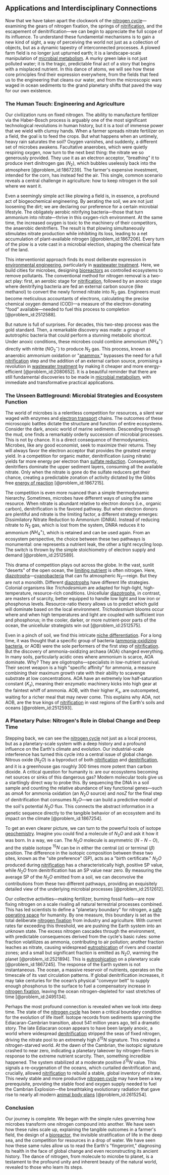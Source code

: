 ## Applications and Interdisciplinary Connections

Now that we have taken apart the clockwork of the [nitrogen cycle](@article_id:140095)—examining the gears of nitrogen fixation, the springs of [nitrification](@article_id:171689), and the escapement of denitrification—we can begin to appreciate the full scope of its influence. To understand these fundamental mechanisms is to gain a new kind of sight, a way of perceiving the world not just as a collection of objects, but as a dynamic tapestry of interconnected processes. A plowed farm field is no longer just upturned earth; it is a landscape-scale manipulation of [microbial metabolism](@article_id:155608). A murky green lake is not just polluted water; it is the tragic, predictable final act of a story that begins with a misplaced nutrient. In this dance of atoms, we will see how these core principles find their expression everywhere, from the fields that feed us to the engineering that cleans our water, and from the microscopic wars waged in ocean sediments to the grand planetary shifts that paved the way for our own existence.

### The Human Touch: Engineering and Agriculture

Our civilization runs on fixed nitrogen. The ability to manufacture fertilizer via the Haber-Bosch process is arguably one of the most significant technological revolutions in human history, but it is a tool of immense power that we wield with clumsy hands. When a farmer spreads nitrate fertilizer on a field, the goal is to feed the crops. But what happens when an untimely, heavy rain saturates the soil? Oxygen vanishes, and suddenly, a different set of microbes awakens. Facultative anaerobes, which were quietly respiring oxygen, now turn to the next best thing: the nitrate we so generously provided. They use it as an electron acceptor, "breathing" it to produce inert dinitrogen gas ($N_2$), which bubbles uselessly back into the atmosphere [@problem_id:1867239]. The farmer's expensive investment, intended for the corn, has instead fed the air. This single, common scenario reveals a central challenge in agriculture: how to keep nitrogen in the soil where we want it.

Even a seemingly simple act like plowing a field is, in essence, a profound act of biogeochemical engineering. By aerating the soil, we are not just loosening the dirt; we are declaring our preference for a certain microbial lifestyle. The obligately aerobic nitrifying bacteria—those that turn ammonium into nitrate—thrive in this oxygen-rich environment. At the same time, the increased oxygen is toxic to the machinery of their competitors, the anaerobic denitrifiers. The result is that plowing simultaneously stimulates nitrate production while inhibiting its loss, leading to a net accumulation of plant-available nitrogen [@problem_id:1867206]. Every turn of the plow is a vote cast in a microbial election, shaping the chemical fate of the land.

This interventionist approach finds its most deliberate expression in [environmental engineering](@article_id:183369), particularly in [wastewater treatment](@article_id:172468). Here, we build cities for microbes, designing [bioreactors](@article_id:188455) as controlled ecosystems to remove pollutants. The conventional method for nitrogen removal is a two-act play: first, an aerobic stage for [nitrification](@article_id:171689), followed by an anoxic stage where denitrifying bacteria are fed an external carbon source (like methanol) to convert the newly formed nitrate into $N_2$ gas. Engineers must become meticulous accountants of electrons, calculating the precise chemical oxygen demand (COD)—a measure of the electron-donating "food" available—needed to fuel this process to completion [@problem_id:2512588].

But nature is full of surprises. For decades, this two-step process was the gold standard. Then, a remarkable discovery was made: a group of autotrophic bacteria that could perform a stunning metabolic shortcut. Under anoxic conditions, these microbes could combine ammonium ($NH_4^+$) directly with nitrite ($NO_2^-$) to produce $N_2$ gas. This process, known as anaerobic ammonium oxidation or "[anammox](@article_id:191199)," bypasses the need for a full [nitrification](@article_id:171689) step and the addition of an external carbon source, promising a revolution in [wastewater treatment](@article_id:172468) by making it cheaper and more energy-efficient [@problem_id:2080652]. It is a beautiful reminder that there are still fundamental discoveries to be made in [microbial metabolism](@article_id:155608), with immediate and transformative practical applications.

### The Unseen Battleground: Microbial Strategies and Ecosystem Function

The world of microbes is a relentless competition for resources, a silent war waged with enzymes and [electron transport](@article_id:136482) chains. The outcomes of these microscopic battles dictate the structure and function of entire ecosystems. Consider the dark, anoxic world of marine sediments. Descending through the mud, one finds a remarkably orderly succession of microbial processes. This is not by chance. It is a direct consequence of thermodynamics. Microbes, like any good economist, seek to maximize their returns. They will always favor the electron acceptor that provides the greatest energy yield. In a competition for organic matter, denitrification (using nitrate) yields far more energy per electron than [sulfate reduction](@article_id:173127). Consequently, denitrifiers dominate the upper sediment layers, consuming all the available nitrate. Only when the nitrate is gone do the sulfate reducers get their chance, creating a predictable zonation of activity dictated by the Gibbs free [energy of reaction](@article_id:177944) [@problem_id:1867215].

The competition is even more nuanced than a simple thermodynamic hierarchy. Sometimes, microbes have different ways of using the same resource. When nitrate is abundant relative to electron donors (i.e., organic carbon), denitrification is the favored pathway. But when electron donors are plentiful and nitrate is the limiting factor, a different strategy emerges: Dissimilatory Nitrate Reduction to Ammonium (DNRA). Instead of reducing nitrate to $N_2$ gas, which is lost from the system, DNRA reduces it to ammonium ($NH_4^+$), which is retained and can be used again. From an ecosystem perspective, the choice between these two pathways is monumental: one represents a nutrient leak, the other a tight recycling loop. The switch is thrown by the simple stoichiometry of electron supply and demand [@problem_id:2512589].

This drama of competition plays out across the globe. In the vast, sunlit "deserts" of the open ocean, the [limiting nutrient](@article_id:148340) is often nitrogen. Here, [diazotrophs](@article_id:164712)—[cyanobacteria](@article_id:165235) that can fix atmospheric $N_2$—reign. But they are not a monolith. Different [diazotrophs](@article_id:164712) have different life strategies. Colonial organisms like *Trichodesmium* are adapted for high-light, high-temperature, resource-rich conditions. Unicellular [diazotrophs](@article_id:164712), in contrast, are masters of scarcity, better equipped to handle low light and low iron or phosphorus levels. Resource-ratio theory allows us to predict which guild will dominate based on the local environment. *Trichodesmium* blooms occur where and when high temperatures and light are coupled with sufficient iron and phosphorus; in the cooler, darker, or more nutrient-poor parts of the ocean, the unicellular strategists win out [@problem_id:2512575].

Even in a pinch of soil, we find this intricate [niche differentiation](@article_id:273436). For a long time, it was thought that a specific group of bacteria ([ammonia-oxidizing bacteria](@article_id:189562), or AOB) were the sole performers of the first step of [nitrification](@article_id:171689). But the discovery of ammonia-oxidizing archaea (AOA) changed everything. In many soils, particularly acidic ones where ammonium is scarce, AOA dominate. Why? They are oligotrophs—specialists in low-nutrient survival. Their secret weapon is a high "specific affinity" for ammonia, a measure combining their maximum growth rate with their ability to scavenge substrate at low concentrations. AOA have an extremely low half-saturation constant ($K_s$), meaning their enzymatic machinery kicks into high gear at the faintest whiff of ammonia. AOB, with their higher $K_s$, are outcompeted, waiting for a richer meal that may never come. This explains why AOA, not AOB, are the true kings of [nitrification](@article_id:171689) in vast regions of the Earth's soils and oceans [@problem_id:2512593].

### A Planetary Pulse: Nitrogen's Role in Global Change and Deep Time

Stepping back, we can see the [nitrogen cycle](@article_id:140095) not just as a local process, but as a planetary-scale system with a deep history and a profound influence on the Earth's climate and evolution. Our industrial-scale interference has turned this cycle into a central issue of global change. Nitrous oxide ($N_2O$) is a byproduct of both [nitrification](@article_id:171689) and [denitrification](@article_id:164725), and it is a greenhouse gas roughly 300 times more potent than carbon dioxide. A critical question for humanity is: are our ecosystems becoming net sources or sinks of this dangerous gas? Modern molecular tools give us a startlingly direct way to probe this. By sequencing the DNA in a soil sample and counting the relative abundance of key functional genes—such as *amoA* for ammonia oxidation (an $N_2O$ source) and *nosZ* for the final step of denitrification that consumes $N_2O$—we can build a predictive model of the soil's potential $N_2O$ flux. This connects the abstract information in a genetic sequence directly to the tangible behavior of an ecosystem and its impact on the climate [@problem_id:1867254].

To get an even clearer picture, we can turn to the powerful tools of isotope [geochemistry](@article_id:155740). Imagine you could find a molecule of $N_2O$ and ask it how it was born. In a way, we can. The $N_2O$ molecule is asymmetric ($N-N-O$), and the stable isotope $^{15}N$ can be in either the central ($\alpha$) or terminal ($\beta$) position. The difference in the isotopic composition between these two sites, known as the "site preference" (SP), acts as a "birth certificate." $N_2O$ produced during [nitrification](@article_id:171689) has a characteristically high, positive SP value, while $N_2O$ from denitrification has an SP value near zero. By measuring the average SP of the $N_2O$ emitted from a soil, we can deconvolve the contributions from these two different pathways, providing an exquisitely detailed view of the underlying microbial processes [@problem_id:2512612].

Our collective activities—making fertilizer, burning fossil fuels—are now fixing nitrogen on a scale rivaling all natural terrestrial processes combined. This has led scientists to define a "planetary boundary" for nitrogen, a [safe operating space](@article_id:192929) for humanity. By one measure, this boundary is set as the total deliberate [nitrogen fixation](@article_id:138466) from industry and agriculture. With current rates far exceeding this threshold, we are pushing the Earth system into an unknown state. The excess nitrogen cascades through the environment, with predictable consequences derived from the cycle's basic rules: some fraction volatilizes as ammonia, contributing to air pollution; another fraction leaches as nitrate, causing widespread [eutrophication](@article_id:197527) of rivers and coastal zones; and a small but significant fraction is emitted as $N_2O$, warming the planet [@problem_id:2521894]. This is [eutrophication](@article_id:197527) on a planetary scale [@problem_id:1867245]. The response of the Earth system is not instantaneous. The ocean, a massive reservoir of nutrients, operates on the timescale of its vast circulation patterns. If global denitrification increases, it may take centuries for the ocean’s physical "conveyor belt" to supply enough phosphorus to the surface to fuel a compensatory increase in [nitrogen fixation](@article_id:138466), leaving the ocean nitrogen-depleted for vast stretches of time [@problem_id:2495134].

Perhaps the most profound connection is revealed when we look into deep time. The state of the [nitrogen cycle](@article_id:140095) has been a critical boundary condition for the evolution of life itself. Isotope records from sediments spanning the Ediacaran-Cambrian transition, about 541 million years ago, tell a dramatic story. The late Ediacaran ocean appears to have been largely anoxic, a world where widespread [denitrification](@article_id:164725) stripped the seas of fixed nitrogen, driving the nitrate pool to an extremely high $\delta^{15}N$ signature. This created a nitrogen-starved world. At the dawn of the Cambrian, the isotopic signature crashed to near zero, indicating a planetary takeover by nitrogen-fixers in response to the extreme nutrient scarcity. Then, something incredible happened. The system stabilized at a moderate positive $\delta^{15}N$ value. This signals a re-oxygenation of the oceans, which curtailed denitrification and, crucially, allowed [nitrification](@article_id:171689) to rebuild a stable, global inventory of nitrate. This newly stable and more productive [nitrogen cycle](@article_id:140095) may have been a key prerequisite, providing the stable food and oxygen supply needed to fuel the Cambrian Explosion—the breathtaking evolutionary radiation that gave rise to nearly all modern [animal body plans](@article_id:147312) [@problem_id:2615254].

### Conclusion

Our journey is complete. We began with the simple rules governing how microbes transform one nitrogen compound into another. We have seen how these rules scale up, explaining the tangible outcomes in a farmer's field, the design of a [bioreactor](@article_id:178286), the invisible stratification of life in the deep sea, and the competition for resources in a drop of water. We have seen how these same rules allow us to read the Earth's "fingerprint," diagnosing its health in the face of global change and even reconstructing its ancient history. The dance of nitrogen, from molecule to microbe to planet, is a testament to the profound unity and inherent beauty of the natural world, revealed to those who learn its steps.